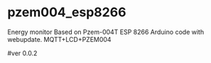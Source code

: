 # pzem004_esp8266
Energy monitor Based on Pzem-004T
ESP 8266 Arduino code with webupdate. MQTT+LCD+PZEM004
<br>

#ver 0.0.2

